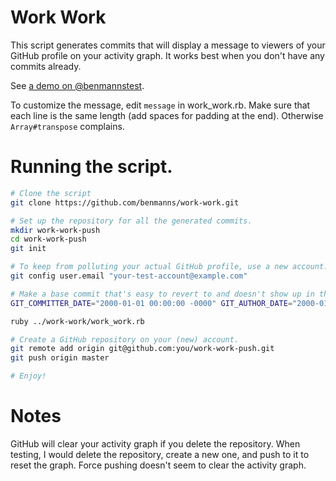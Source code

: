 # Work Work

This script generates commits that will display a message to viewers of your GitHub profile on your activity graph. It works best when you don't have any commits already.

See [a demo on @benmannstest](https://github.com/benmannstest).

To customize the message, edit `message` in work_work.rb. Make sure that each line is the same length (add spaces for padding at the end). Otherwise `Array#transpose` complains.

# Running the script.

```sh
# Clone the script
git clone https://github.com/benmanns/work-work.git

# Set up the repository for all the generated commits.
mkdir work-work-push
cd work-work-push
git init

# To keep from polluting your actual GitHub profile, use a new account. Optional.
git config user.email "your-test-account@example.com"

# Make a base commit that's easy to revert to and doesn't show up in the graph.
GIT_COMMITTER_DATE="2000-01-01 00:00:00 -0000" GIT_AUTHOR_DATE="2000-01-01 00:00:00 -0000" git commit -m "root commit" --allow-empty  

ruby ../work-work/work_work.rb

# Create a GitHub repository on your (new) account.
git remote add origin git@github.com:you/work-work-push.git
git push origin master

# Enjoy!
```

# Notes

GitHub will clear your activity graph if you delete the repository. When testing, I would delete the repository, create a new one, and push to it to reset the graph. Force pushing doesn't seem to clear the activity graph.
